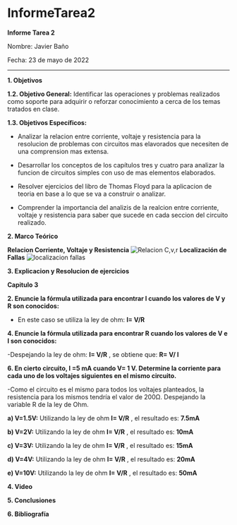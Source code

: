 # InformeTarea2
**Informe Tarea 2**

Nombre: Javier Baño      

Fecha: 23 de mayo de 2022


***
**1. Objetivos**

**1.2. Objetivo General:** Identificar las operaciones y problemas realizados como soporte para adquirir o reforzar conocimiento a cerca de los temas tratados en clase. 

**1.3. Objetivos Específicos:**

* Analizar la relacion entre corriente, voltaje y resistencia para la resolucion de problemas con circuitos mas elavorados que necesiten de una comprension mas extensa. 

* Desarrollar los conceptos de los capítulos tres y cuatro para analizar la funcion de circuitos simples con uso de mas elementos elaborados.

* Resolver ejercicios del libro de Thomas Floyd para la aplicacion de teoria en base a lo que se va a construir o analizar. 

* Comprender la importancia del analizis de la realcion entre corriente, voltaje y resistencia para saber que sucede en cada seccion del circuito realizado. 

**2. Marco Teórico**

**Relacion Corriente, Voltaje y Resistencia**
![Relacion C,v,r](https://user-images.githubusercontent.com/105677231/169891316-9e7158f0-84a9-4781-9e8e-1cc20898e2ad.JPG)
**Localización de Fallas**
![localizacion fallas](https://user-images.githubusercontent.com/105677231/169891394-edce5503-860a-4e7a-a0a1-9a0812f55bc5.JPG)

**3. Explicacion y Resolucion de ejercicios**

**Capitulo 3**

**2. Enuncie la fórmula utilizada para encontrar I cuando los valores de V y R son conocidos:**

- En este caso se utiliza la ley de ohm: **I= V/R**

**4. Enuncie la fórmula utilizada para encontrar R cuando los valores de V e I son conocidos:**

-Despejando la ley de ohm: **I= V/R** , se obtiene que: **R= V/ I**

**6. En cierto circuito, I =5 mA cuando V= 1 V. Determine la corriente para cada uno de los voltajes siguientes en el mismo circuito.**

-Como el circuito es el mismo para todos los voltajes planteados, la resistencia para los mismos tendría el valor de 200Ω. Despejando la variable R de la ley de Ohm.

**a) V=1.5V:** Utilizando la ley de ohm **I= V/R** , el resultado es: **7.5mA**

**b) V=2V:** Utilizando la ley de ohm **I= V/R** , el resultado es: **10mA**

**c) V=3V:** Utilizando la ley de ohm **I= V/R** , el resultado es: **15mA**

**d) V=4V:** Utilizando la ley de ohm **I= V/R** , el resultado es: **20mA**

**e) V=10V:** Utilizando la ley de ohm **I= V/R** , el resultado es: **50mA**




 






**4. Video**

**5. Conclusiones**

**6. Bibliografía**
